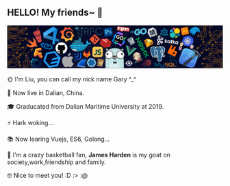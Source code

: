 ## HELLO! My friends~ 👋   

![header](./imgs/header_.png) 

🌞 I'm Liu, you can call my nick name Gary ^_^		

👔 Now live in Dalian, China.		

🎓 Graducated from Dalian Maritime University at 2019.				
	
⚡ Hark woking... 				

📚 Now learing Vuejs, ES6, Golang...			

🏀 I'm a crazy basketball fan, **James Harden** is my goat on society,work,friendship and family. 		

🤓 Nice to meet you! :D :> :@ 	


<!--
**GaryLiu1996/GaryLiu1996** is a ✨ _special_ ✨ repository because its `README.md` (this file) appears on your GitHub profile.

Here are some ideas to get you started:

- 🔭 I’m currently working on ...
- 🌱 I’m currently learning ...
- 👯 I’m looking to collaborate on ...
- 🤔 I’m looking for help with ...
- 💬 Ask me about ...
- 📫 How to reach me: ...
- 😄 Pronouns: ...
- ⚡ Fun fact: ...
-->
